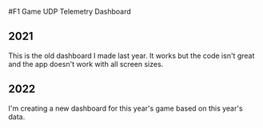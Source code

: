 #F1 Game UDP Telemetry Dashboard

## 2021
This is the old dashboard I made last year. It works but the code isn't great and the app doesn't work with all screen sizes.

## 2022
I'm creating a new dashboard for this year's game based on this year's data.
